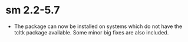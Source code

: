 # sm 2.2-5.7

* The package can now be installed on systems which do not have the tcltk package available.  Some minor big fixes are also included.

